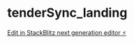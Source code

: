 # tenderSync_landing

[Edit in StackBlitz next generation editor ⚡️](https://stackblitz.com/~/github.com/pesl98/tenderSync_landing)